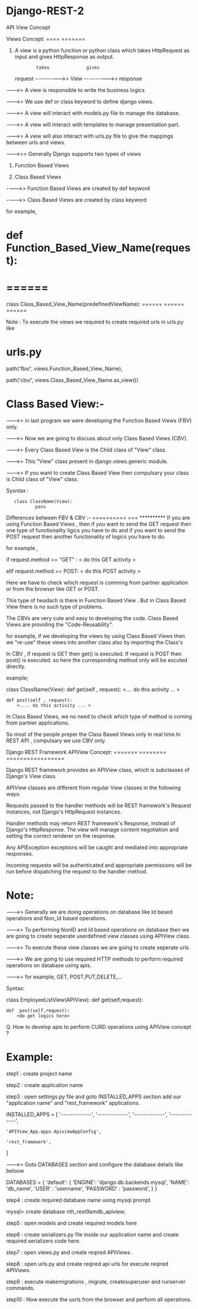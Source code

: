 # Django-REST-2
API View Concept

Views Concept:
====  =======

1. A view is a python function or python class which takes HttpRequest as input and gives 
    HttpResponse as output.

               takes              gives
     request ---------->>  View ---------->> response


--->> A view is responsible to write the business logics

--->> We use def or class keyword to define django views.

--->> A view will interact with models.py file to manage the database.

--->> A view will interact with templates to manage presentation part.

--->> A view will also interact with urls.py file to give the mappings between urls and         views.



--->>> Generally Django supports   two types of views

1. Function Based Views   

2. Class Based Views      

---->> Function Based Views are created by  def   keyword

---->> Class Based Views    are created by  class keyword


for example,

def Function_Based_View_Name(request):
   ======
   ======
   ======

class Class_Based_View_Name(predefinedViewName):
    ======
    ======
    ======
	

Note :  To execute the views we required to create required urls in urls.py like

urls.py
=======
path('fbv/', views.Function_Based_View_Name),

path('cbv/', views.Class_Based_View_Name.as_view())  




Class Based View:-
=============

--->> in last program we were developing the Function Based Views (FBV) only.

--->> Now we are going to discuss about only Class Based Views (CBV).

--->> Every Class Based View is the Child class of "View" class.

--->> This "View" class present in django.views.generic module.

--->> If you want to create Class Based View then compulsary your class is Child class of
     "View" class.

Sysntax :

       class ClassName(View):
               pass


Differences between FBV & CBV :-
==========     ===   **********
If you are using Function Based Views , then if you want to send the GET request then one type of functionality ligics you have to do  and  if you want to send the POST request then another functionality of logics  you have to do. 


for example ,  

if request.method == "GET" :
	< do this GET activity >
 
elif request.method == POST:
	< do this POST activity >


Here  we have to check which request is comming from partner application or from the browser like GET or POST.

This type of headach is there in Function Based View . But in Class Based View there is no such type of problems.

The CBVs are very cute and easy to developing the code. Class Based Views are providing the "Code-Reusability".

for example,  if we developing the views by using Class Based Views then we  "re-use"  these views into another class also by importing the Class's


In CBV , if request is GET then get() is executed. If request is POST then post() is executed. so here the curresponding method only will be excuted directly.

example;

class ClassName(View):
	def get(self , request):
		<.... do this activity ... >

	def post(self , request):
		<.... do this activity ... >

In Class Based Views, we no need to check which type of method is coming from partner applications.

So most of the people preper the Class Based Views only in real time.In REST API , compulsary we use CBV only.




Django REST Framework  APIView  Concept:
=======   ========     =================

Django REST framework provides an APIView class, which is subclasses of Django's View class.

APIView classes are different from regular View classes in the following ways:

Requests passed to the handler methods will be REST framework's Request instances, not Django's HttpRequest instances.

Handler methods may return REST framework's Response, instead of Django's HttpResponse. 
The view will manage content negotiation and setting the correct renderer on the response.

Any APIException exceptions will be caught and mediated into appropriate responses.

Incoming requests will be authenticated and appropriate permissions  will be run before dispatching the request to the handler method.


Note:
=====
--->> Generally we are doing operations on database like Id based operations and Non_Id       based operations.
 
--->> To performing NonID and Id based operations on database then we are going to create       seperate userdefined  view classes using APIView class.

--->> To execute these view classes we are going to create seperate urls.

--->> We are going to use required HTTP methods to perform required operations on       database using apis.

--->> for example,  GET, POST,PUT,DELETE,...

Syntax:

class EmployeeListView(APIView):
    def  get(self,request):
        <do get logics here>

    def  post(self,request):
        <do get logics here>



Q.  How to develop apis to perform CURD operations using APIView  concept ?

Example:
========

step1 : create project name

step2 : create application name

step3 : open settings.py file and goto INSTALLED_APPS section  add our "application name"           and  "rest_framework" applications.


INSTALLED_APPS = [
    '-------------',
    '-------------',
    '-------------',
    '-------------',    
   
    'APIView_App.apps.ApiviewAppConfig',
   
    'rest_framework',

]


--->> Goto  DATABASES  section and configure the database details like beloow

DATABASES = {
    'default': {
        'ENGINE': 'django.db.backends.mysql',
        'NAME': 'db_name',
        'USER' : 'username',
        'PASSWORD' : 'password',
    }
}


step4 : create required database name  using mysql prompt

mysql> create database  nth_rest9amdb_apiview;

step5 : open models and create required models here

step6 : create serializers.py file inside our application name and create required         serializers code here.

step7 : open views.py and create reqired APIViews .

step8 : open urls.py and create reqired api urls for execute reqired APIViews.

step9 : execute makemigrations , migrate, createsuperuser and runserver commands.

step10 : Now execute the usrls from the browser and perform all operations.


